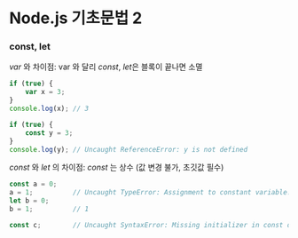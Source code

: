 # Node.js 기초문법 2
### const, let
*var* 와 차이점: var 와 달리 *const*, *let*은 블록이 끝나면 소멸
```js
if (true) {
    var x = 3;
}
console.log(x); // 3

if (true) {
    const y = 3;
}
console.log(y); // Uncaught ReferenceError: y is not defined
```
*const* 와 *let* 의 차이점: *const* 는 상수 (값 변경 불가, 초깃값 필수)
```js
const a = 0;
a = 1;          // Uncaught TypeError: Assignment to constant variable.
let b = 0;
b = 1;          // 1

const c;        // Uncaught SyntaxError: Missing initializer in const declaration
```